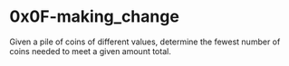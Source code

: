 # 0x0F-making_change

Given a pile of coins of different values, determine the fewest number of coins needed to meet a given amount total.